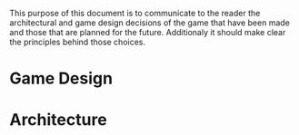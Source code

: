 This purpose of this document is to communicate to the reader the architectural and game design decisions of the game that have been made and those that are planned for the future. Additionaly it should make clear the principles behind those choices.

Game Design
===========


Architecture
============